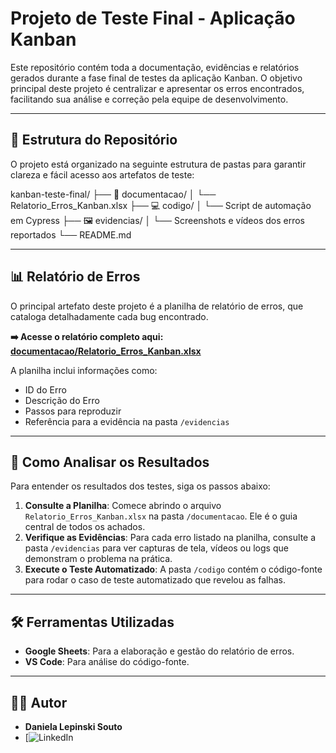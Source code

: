# Projeto de Teste Final - Aplicação Kanban

Este repositório contém toda a documentação, evidências e relatórios gerados durante a fase final de testes da aplicação Kanban. O objetivo principal deste projeto é centralizar e apresentar os erros encontrados, facilitando sua análise e correção pela equipe de desenvolvimento.

---

## 📂 Estrutura do Repositório

O projeto está organizado na seguinte estrutura de pastas para garantir clareza e fácil acesso aos artefatos de teste:

kanban-teste-final/
├── 📄 documentacao/
│   └── Relatorio_Erros_Kanban.xlsx
├── 💻 codigo/
│   └── Script de automação em Cypress
├── 🖼️ evidencias/
│   └── Screenshots e vídeos dos erros reportados
└── README.md

---

## 📊 Relatório de Erros

O principal artefato deste projeto é a planilha de relatório de erros, que cataloga detalhadamente cada bug encontrado.

**➡️ Acesse o relatório completo aqui: [documentacao/Relatorio_Erros_Kanban.xlsx](./documentacao/Relatorio_Erros_Kanban.xlsx)**

A planilha inclui informações como:
- ID do Erro
- Descrição do Erro
- Passos para reproduzir
- Referência para a evidência na pasta `/evidencias`

---

## 🚀 Como Analisar os Resultados

Para entender os resultados dos testes, siga os passos abaixo:

1.  **Consulte a Planilha**: Comece abrindo o arquivo `Relatorio_Erros_Kanban.xlsx` na pasta `/documentacao`. Ele é o guia central de todos os achados.
2.  **Verifique as Evidências**: Para cada erro listado na planilha, consulte a pasta `/evidencias` para ver capturas de tela, vídeos ou logs que demonstram o problema na prática.
3.  **Execute o Teste Automatizado**: A pasta `/codigo` contém o código-fonte para rodar o caso de teste automatizado que revelou as falhas.

---

## 🛠️ Ferramentas Utilizadas

-   **Google Sheets**: Para a elaboração e gestão do relatório de erros.
-   **VS Code**: Para análise do código-fonte.

---

## 👨‍💻 Autor

-   **Daniela Lepinski Souto**
- [![LinkedIn](https://www.linkedin.com/in/dlepinski)